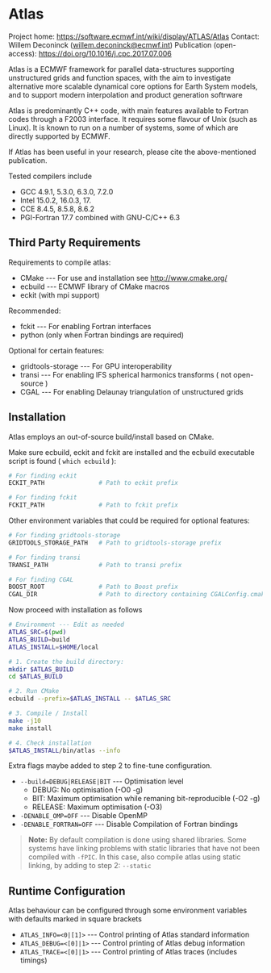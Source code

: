 Atlas
=====

Project home: https://software.ecmwf.int/wiki/display/ATLAS/Atlas
Contact: Willem Deconinck (willem.deconinck@ecmwf.int)
Publication (open-access): https://doi.org/10.1016/j.cpc.2017.07.006

Atlas is a ECMWF framework for parallel data-structures supporting unstructured
grids and function spaces, with the aim to investigate alternative more scalable
dynamical core options for Earth System models, and to support modern interpolation
and product generation softrware

Atlas is predominantly C++ code, with main features available to Fortran codes
through a F2003 interface. It requires some flavour of Unix (such as Linux).
It is known to run on a number of systems, some of which are directly supported
by ECMWF.

If Atlas has been useful in your research, please cite the above-mentioned publication.

Tested compilers include

- GCC 4.9.1, 5.3.0, 6.3.0, 7.2.0
- Intel 15.0.2, 16.0.3, 17.
- CCE 8.4.5, 8.5.8, 8.6.2
- PGI-Fortran 17.7 combined with GNU-C/C++ 6.3

Third Party Requirements
------------------------

Requirements to compile atlas:

- CMake --- For use and installation see http://www.cmake.org/
- ecbuild --- ECMWF library of CMake macros
- eckit (with mpi support)

Recommended:

- fckit --- For enabling Fortran interfaces
- python (only when Fortran bindings are required)

Optional for certain features:

- gridtools-storage --- For GPU interoperability
- transi --- For enabling IFS spherical harmonics transforms ( not open-source )
- CGAL --- For enabling Delaunay triangulation of unstructured grids

Installation
------------

Atlas employs an out-of-source build/install based on CMake.

Make sure ecbuild, eckit and fckit are installed and the ecbuild
executable script is found ( `which ecbuild` ):

```bash
# For finding eckit
ECKIT_PATH               # Path to eckit prefix

# For finding fckit
FCKIT_PATH               # Path to fckit prefix
```

Other environment variables that could be required for optional features:

```bash
# For finding gridtools-storage
GRIDTOOLS_STORAGE_PATH   # Path to gridtools-storage prefix

# For finding transi
TRANSI_PATH              # Path to transi prefix

# For finding CGAL
BOOST_ROOT               # Path to Boost prefix
CGAL_DIR                 # Path to directory containing CGALConfig.cmake
```

Now proceed with installation as follows

```bash
# Environment --- Edit as needed
ATLAS_SRC=$(pwd)
ATLAS_BUILD=build
ATLAS_INSTALL=$HOME/local

# 1. Create the build directory:
mkdir $ATLAS_BUILD
cd $ATLAS_BUILD

# 2. Run CMake
ecbuild --prefix=$ATLAS_INSTALL -- $ATLAS_SRC

# 3. Compile / Install
make -j10
make install

# 4. Check installation
$ATLAS_INSTALL/bin/atlas --info
```

Extra flags maybe added to step 2 to fine-tune configuration.

- `--build=DEBUG|RELEASE|BIT` --- Optimisation level
  * DEBUG:   No optimisation (-O0 -g)
  * BIT:     Maximum optimisation while remaning bit-reproducible (-O2 -g)
  * RELEASE: Maximum optimisation (-O3)
- `-DENABLE_OMP=OFF` --- Disable OpenMP
- `-DENABLE_FORTRAN=OFF` --- Disable Compilation of Fortran bindings

> **Note:**
> By default compilation is done using shared libraries. Some systems have linking
> problems with static libraries that have not been compiled with `-fPIC`.
> In this case, also compile atlas using static linking, by adding to step 2:
    `--static`

Runtime Configuration
---------------------

Atlas behaviour can be configured through some environment variables with defaults marked in square brackets

- `ATLAS_INFO=<0|[1]>`  --- Control printing of Atlas standard information
- `ATLAS_DEBUG=<[0]|1>` --- Control printing of Atlas debug information
- `ATLAS_TRACE=<[0]|1>` --- Control printing of Atlas traces (includes timings)
